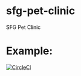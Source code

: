 # sfg-pet-clinic
SFG Pet Clinic

# Example:
[![CircleCI](https://circleci.com/gh/kursatcinar/sfg-pet-clinic.svg?style=svg)](https://circleci.com/gh/kursatcinar/sfg-pet-clinic)